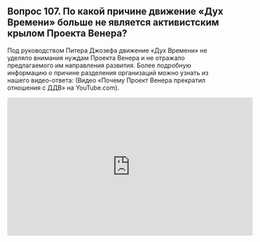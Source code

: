## Вопрос 107. По какой причине движение «Дух Времени» больше не является активистским крылом Проекта Венера?

Под руководством Питера Джозефа движение «Дух Времени» не уделяло внимания нуждам Проекта Венера и не отражало предлагаемого им направления развития. Более подробную информацию о причине разделения организаций можно узнать из нашего видео-ответа:  (Видео «Почему Проект Венера прекратил отношения с ДДВ» на YouTube.com).

<iframe width="560" height="315" src="https://www.youtube.com/embed/GhWeKmJPoQs" frameborder="0" allowfullscreen="allowfullscreen"></iframe>